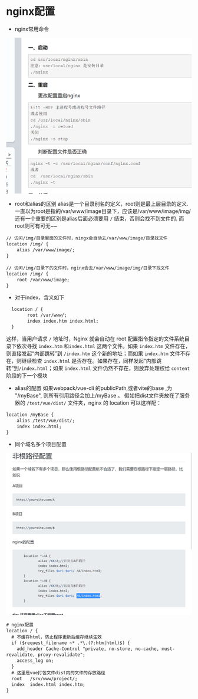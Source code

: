 # nginx配置
- nginx常用命令

![](../../public/2.png)
- root和alias的区别
alias是一个目录别名的定义，root则是最上层目录的定义.<br>
一直以为root是指的/var/www/image目录下，应该是/var/www/image/img/ <br>
还有一个重要的区别是alias后面必须要用 `/` 结束，否则会找不到文件的.  而root则可有可无~~
```
// 访问/img/目录里面的文件时，ningx会自动去/var/www/image/目录找文件
location /img/ {
    alias /var/www/image/;
}

// 访问/img/目录下的文件时，nginx会去/var/www/image/img/目录下找文件
location /img/ {
    root /var/www/image;
}
```

- 对于index，含义如下

```
  location / {
        root /var/www/;
        index index.htm index.html;
  }
```

这样，当用户请求 `/` 地址时，Nginx 就会自动在 root 配置指令指定的文件系统目录下依次寻找 `index.htm` 和`index.html` 这两个文件。如果 `index.htm` 文件存在，则直接发起“内部跳转”到 `/index.htm` 这个新的地址；而如果 `index.htm` 文件不存在，则继续检查 `index.html` 是否存在。如果存在，同样发起“内部跳转”到`/index.html`；如果 `index.html` 文件仍然不存在，则放弃处理权给 `content` 阶段的下一个模块

- alias的配置
如果webpack/vue-cli 的publicPath,或者vite的base ,为 "/myBase", 则所有引用路径会加上/myBase 。
假如把dist文件夹放在了服务器的 `/test/vue/dist/` 文件夹，nginx 的 location 可以这样配：

```
location /myBase {
    alias /test/vue/dist/;
    index index.html;
}
```


- 同个域名多个项目配置

![](../../public/1.png)



```
# nginx配置
location / {
  # 不缓存html，防止程序更新后缓存继续生效
  if ($request_filename ~* .*\.(?:htm|html)$) {
    add_header Cache-Control "private, no-store, no-cache, must-revalidate, proxy-revalidate";
    access_log on;
  }
  # 这里是vue打包文件dist内的文件的存放路径
  root   /srv/www/project/;
  index  index.html index.htm;
}
```
